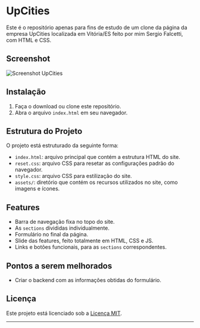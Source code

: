 # UpCities

Este é o repositório apenas para fins de estudo de um clone da página da empresa UpCities localizada em Vitória/ES feito por mim Sergio Falcetti, com HTML e CSS.

## Screenshot

![Screenshot UpCities](../UpCities/assets/screenshot.png#vitrinedev)

## Instalação

1. Faça o download ou clone este repositório.
2. Abra o arquivo `index.html` em seu navegador.

## Estrutura do Projeto

O projeto está estruturado da seguinte forma:

- `index.html`: arquivo principal que contém a estrutura HTML do site.
- `reset.css`: arquivo CSS para resetar as configurações padrão do navegador.
- `style.css`: arquivo CSS para estilização do site.
- `assets/`: diretório que contém os recursos utilizados no site, como imagens e ícones.

## Features

- Barra de navegação fixa no topo do site.
- As `sections` divididas individualmente.
- Formulário no final da página.
- Slide das features, feito totalmente em HTML, CSS e JS.
- Links e botões funcionais, para as `sections` correspondentes.

## Pontos a serem melhorados

- Criar o backend com as informações obtidas do formulário.

## Licença

Este projeto está licenciado sob a [Licença MIT](LICENSE).

---


